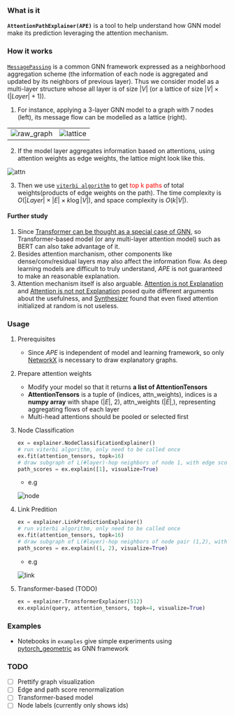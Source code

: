 ### What is it
**`AttentionPathExplainer(APE)`** is a tool to help understand how GNN model make its prediction leveraging the attention mechanism. 

### How it works
[`MessagePassing`](https://pytorch-geometric.readthedocs.io/en/latest/notes/create_gnn.html) is a common GNN framework expressed as a neighborhood aggregation scheme (the information of each node is aggregated and updated by its neighbors of previous layer). Thus we consider model as a multi-layer structure whose all layer is of size $|V|$ (or a lattice of size $|V| \times (|Layer| + 1)$).

1. For instance, applying a 3-layer GNN model to a graph with 7 nodes (left), its message flow can be modelled as a lattice (right).

|||
|-|-|
| ![raw_graph](https://i.loli.net/2020/06/26/4H7fqLrj8nChmK9.png) | ![lattice](https://i.loli.net/2020/06/26/M53Ej6RBDifdlro.png) |

2. If the model layer aggregates information based on attentions, using attention weights as edge weights, the lattice might look like this.

![attn](https://i.loli.net/2020/06/26/QEkBC6fHc2FAdNI.png)

3. Then we use [`viterbi algorithm`](https://en.wikipedia.org/wiki/Viterbi_algorithm) to get <font color="red">top k paths</font> of total weights(products of edge weights on the path). The time complexity is $O(|Layer| \times |E| \times k \log |V|)$, and space complexity is $O(k |V|)$.

#### Further study
1. Since [Transformer can be thought as a special case of GNN](https://graphdeeplearning.github.io/post/transformers-are-gnns/), so Transformer-based model (or any multi-layer attention model) such as BERT can also take advantage of it.
2. Besides attention marchanism, other components like dense/conv/residual layers may also affect the information flow. As deep learning models are difficult to truly understand, *APE* is not guaranteed to make an reasonable explanation.
3. Attention mechanism itself is also arguable. [Attention is not Explanation](https://arxiv.org/abs/1902.10186) and [Attention is not not Explanation](https://arxiv.org/abs/1908.04626) posed quite different arguments about the usefulness, and [Synthesizer](https://arxiv.org/abs/2005.00743) found that even fixed attention initialized at random is not useless.

### Usage
1. Prerequisites
    - Since *APE* is independent of model and learning framework, so only [NetworkX](https://networkx.github.io/documentation/stable/) is necessary to draw explanatory graphs.
2. Prepare attention weights
   - Modify your model so that it returns **a list of AttentionTensors**
   - **AttentionTensors** is a tuple of (indices, attn_weights), indices is a **numpy array** with shape ($|E|$, 2), attn_weights ($|E|$,), representing aggregating flows of each layer
   - Multi-head attentions should be pooled or selected first
3. Node Classification
    ``` python
    ex = explainer.NodeClassificationExplainer()
    # run viterbi algorithm, only need to be called once
    ex.fit(attention_tensors, topk=16)
    # draw subgraph of L(#layer)-hop neighbors of node 1, with edge score as weight and returns path scores ({Path: score}), Path is a tuple of node ids
    path_scores = ex.explain([1], visualize=True)
    ```
   - e.g
  
    ![node](https://i.loli.net/2020/06/26/nHiWF7ZzVYo9mXr.png)

4. Link Predition
    ``` python
    ex = explainer.LinkPredictionExplainer()
    # run viterbi algorithm, only need to be called once
    ex.fit(attention_tensors, topk=16)
    # draw subgraph of L(#layer)-hop neighbors of node pair (1,2), with edge score as weight and returns path scores ({Path: score}), Path is a tuple of node ids
    path_scores = ex.explain((1, 2), visualize=True)
    ```
    - e.g
  
    ![link](https://i.loli.net/2020/06/26/Cp684jx1r9oPXvV.png)

5. Transformer-based (TODO)
    ``` python
    ex = explainer.TransformerExplainer(512)
    ex.explain(query, attention_tensors, topk=4, visualize=True)
    ```

### Examples
  - Notebooks in `examples` give simple experiments using [pytorch_geometric](https://github.com/rusty1s/pytorch_geometric) as GNN framework

### TODO
- [ ] Prettify graph visualization
- [ ] Edge and path score renormalization
- [ ] Transformer-based model
- [ ] Node labels (currently only shows ids)
